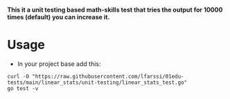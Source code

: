 #### This it a unit testing based math-skills test that tries the output for 10000 times (default) you can increase it.

# Usage
- In your project base add this:
```
curl -O "https://raw.githubusercontent.com/lfarssi/01edu-tests/main/linear_stats/unit-testing/linear_stats_test.go"
go test -v 
```